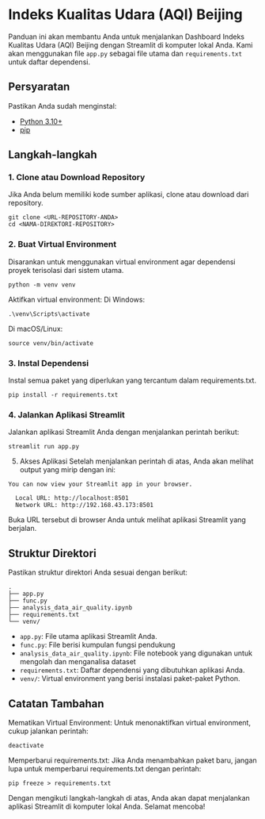 # Indeks Kualitas Udara (AQI) Beijing

Panduan ini akan membantu Anda untuk menjalankan Dashboard Indeks Kualitas Udara (AQI) Beijing dengan Streamlit di komputer lokal Anda. Kami akan menggunakan file `app.py` sebagai file utama dan `requirements.txt` untuk daftar dependensi.

## Persyaratan

Pastikan Anda sudah menginstal:
- [Python 3.10+](https://www.python.org/downloads/)
- [pip](https://pip.pypa.io/en/stable/installation/)

## Langkah-langkah

### 1. Clone atau Download Repository

Jika Anda belum memiliki kode sumber aplikasi, clone atau download dari repository.

```
git clone <URL-REPOSITORY-ANDA>
cd <NAMA-DIREKTORI-REPOSITORY>
```

### 2. Buat Virtual Environment
Disarankan untuk menggunakan virtual environment agar dependensi proyek terisolasi dari sistem utama.

```
python -m venv venv
```

Aktifkan virtual environment:
Di Windows:
```
.\venv\Scripts\activate
```

Di macOS/Linux:
```
source venv/bin/activate
```

### 3. Instal Dependensi
Instal semua paket yang diperlukan yang tercantum dalam requirements.txt.
```
pip install -r requirements.txt
```

### 4. Jalankan Aplikasi Streamlit
Jalankan aplikasi Streamlit Anda dengan menjalankan perintah berikut:
```
streamlit run app.py
```

5. Akses Aplikasi
Setelah menjalankan perintah di atas, Anda akan melihat output yang mirip dengan ini:
```
You can now view your Streamlit app in your browser.

  Local URL: http://localhost:8501
  Network URL: http://192.168.43.173:8501
```

Buka URL tersebut di browser Anda untuk melihat aplikasi Streamlit yang berjalan.

## Struktur Direktori
Pastikan struktur direktori Anda sesuai dengan berikut:
```
.
├── app.py
├── func.py
├── analysis_data_air_quality.ipynb
├── requirements.txt
└── venv/
```

* `app.py`: File utama aplikasi Streamlit Anda.
* `func.py`: File berisi kumpulan fungsi pendukung
* `analysis_data_air_quality.ipynb`: File notebook yang digunakan untuk mengolah dan menganalisa dataset
* `requirements.txt`: Daftar dependensi yang dibutuhkan aplikasi Anda.
* `venv/`: Virtual environment yang berisi instalasi paket-paket Python.

## Catatan Tambahan
Mematikan Virtual Environment:
Untuk menonaktifkan virtual environment, cukup jalankan perintah:
```
deactivate
```
Memperbarui requirements.txt:
Jika Anda menambahkan paket baru, jangan lupa untuk memperbarui requirements.txt dengan perintah:
```
pip freeze > requirements.txt
```

Dengan mengikuti langkah-langkah di atas, Anda akan dapat menjalankan aplikasi Streamlit di komputer lokal Anda. Selamat mencoba!
